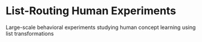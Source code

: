 # List-Routing Human Experiments

Large-scale behavioral experiments studying human concept learning using list transformations
